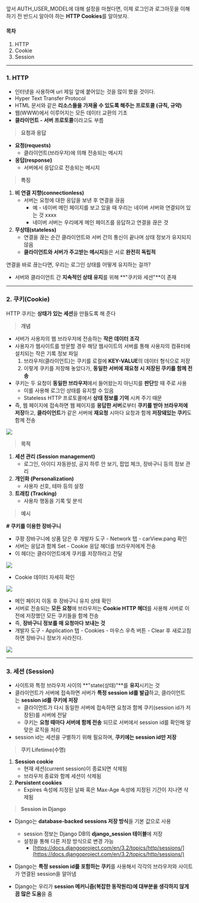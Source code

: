 앞서 AUTH_USER_MODEL에 대해 설정을 마쳤다면, 이제 로그인과 로그아웃을 이해하기 전 반드시 알아야 하는 **HTTP Cookies**를 알아보자.

#### **목차**

1.  HTTP
2.  Cookie
3.  Session

---

### **1. HTTP**

-   인터넷을 사용하며 url 제일 앞에 붙어있는 것을 많이 봤을 것이다.
-   Hyper Text Transfer Protocol
-   HTML 문서와 같은 **리소스들을 가져올 수 있도록 해주는 프로토콜 (규칙, 규약)**
-   웹(WWW)에서 이루어지는 모든 데이터 교환의 기초
-   **클라이언트 - 서버 프로토콜**이라고도 부름

> **요청과 응답**

-   **요청(requests)**  
    -   클라이언트(브라우저)에 의해 전송되는 메시지
-   **응답(response)**  
    -   서버에서 응답으로 전송되는 메시지

> **특징**

1.  **비 연결 지향(connectionless)**  
    -   서버는 요청에 대한 응답을 보낸 후 연결을 끊음
        -   예 - 네이버 메인 페이지를 보고 있을 때 우리는 네이버 서버와 연결되어 있는 것 xxxx
        -   네이버 서버는 우리에게 메인 페이즈를 응답하고 연결을 끊은 것
2.  **무상태(stateless)**
    -   연결을 끊는 순간 클라이언트와 서버 간의 통신이 끝나며 상태 정보가 유지되지 않음
    -   **클라이언트와 서버가 주고받는 메시지**들은 서로 **완전히 독립적**

연결을 바로 끊는다면, 우리는 로그인 상태를 어떻게 유지하는 걸까?

-   서버와 클라이언트 간 **지속적인 상태 유지**를 위해 **"쿠키와 세션"**이 존재

---

### **2. 쿠키(Cookie)**

HTTP 쿠키는 **상태가 있는 세션**을 만들도록 해 준다

> **개념**

-   서버가 사용자의 웹 브라우저에 전송하는 **작은 데이터 조각**
-   사용자가 웹사이트를 방문할 경우 해당 웹사이트의 서버를 통해 사용자의 컴퓨터에 설치되는 작은 기록 정보 파일
    1.  브라우저(클라이언트)는 쿠키를 로컬에 **KEY-VALUE**의 데이터 형식으로 저장
    2.  이렇게 쿠키를 저장해 놓았다가, **동일한 서버에 재요청 시 저장된 쿠키를 함께 전송**
-   쿠키는 두 요청이 **동일한 브라우저**에서 들어왔는지 아닌지를 **판단**할 때 주로 사용
    -   이를 사용해 로그인 상태를 유지할 수 있음
    -   Stateless HTTP 프로토콜에서 **상태 정보를 기억** 시켜 주기 때문
-   즉, 웹 페이지에 접속하면 웹 페이지를 **응답한 서버**로부터 **쿠키를 받아 브라우저에 저장**하고, **클라이언트**가 같은 서버에 **재요청** 시마다 요청과 함께 **저장돼있는 쿠키**도 함께 전송

![](https://blog.kakaocdn.net/dn/cfz7YU/btrMqt2go3q/jZ7LNFMntsfc8kd6yDb9qK/img.png)

> **목적**

1.  **세션 관리 (Session management)**  
    -   로그인, 아이디 자동완성, 공지 하루 안 보기, 팝업 체크, 장바구니 등의 정보 관리
2.  **개인화 (Personalization)**
    -   사용자 선호, 테마 등의 설정
3.  **트래킹 (Tracking)**
    -   사용자 행동을 기록 및 분석

> **예시**

**# 쿠키를 이용한 장바구니**

-   쿠팡 장바구니에 상품 담은 후 개발자 도구 - Network 탭 - carView.pang 확인
-   서버는 응답과 함께 Set - Cookie 응답 헤더를 브라우저에게 전송
-   이 헤더는 클라이언트에게 쿠키를 저장하라고 전달

![](https://blog.kakaocdn.net/dn/dBjXeP/btrMkfSbLIa/jeUqMnwumhn71l12jJLsD0/img.png)

-   Cookie 데이터 자세히 확인

![](https://blog.kakaocdn.net/dn/bWwk0s/btrMnmig2zk/7Z3sAWkbJhAuTeeLICjKM1/img.png)

-   메인 페이지 이동 후 장바구니 유지 상태 확인
-   서버로 전송되는 **모든 요청**에 브라우저는 **Cookie HTTP 헤더**를 사용해 서버로 이전에 저장했던 모든 쿠키들을 함께 전송
-   즉, **장바구니 정보를 매 요청마다 보내는 것**
-   개발자 도구 - Application 탭 - Cookies - 마우스 우측 버튼 - Clear 후 새로고침 하면 장바구니 정보가 사라진다.

![](https://blog.kakaocdn.net/dn/dKhEaQ/btrMkgQ62Os/jDQoLRUCwLWa3D4bvQLa71/img.png)

---

### **3. 세션 (Session)**

-   사이트와 특정 브라우저 사이의 **"state(상태)"**를 **유지**시키는 것
-   클라이언트가 서버에 접속하면 서버가 **특정 session id를 발급**하고, 클라이언트는 **session id를 쿠키에 저장**
    -   클라이언트가 다시 동일한 서버에 접속하면 요청과 함께 쿠키(session id가 저장된)를 서버에 전달
    -   쿠키는 **요청 때마다 서버에 함께 전송** 되므로 서버에서 session id를 확인해 알맞은 로직을 처리
-   session id는 세션을 구별하기 위해 필요하며, **쿠키에는 session id만 저장**

> **쿠키 Lifetime(수명)**

1.  **Session cookie**
    -   현재 세션(current session)이 종료되면 삭제됨
    -   브라우저 종료와 함께 세션이 삭제됨
2.  **Persistent cookies**
    -   Expires 속성에 지정된 날짜 혹은 Max-Age 속성에 지정된 기간이 지나면 삭제됨

> **Session in Django**

-   Django는 **database-backed sessions 저장 방식**을 기본 값으로 사용
    -   session 정보는 Django DB의 **django_session 테이블**에 저장
    -   설정을 통해 다른 저장 방식으로 변경 가능
        -   [https://docs.djangoproject.com/en/3.2/topics/http/sessions/](https://docs.djangoproject.com/en/3.2/topics/http/sessions/)



-   Django는 **특정 session id를 포함하는 쿠키**를 사용해서 각각의 브라우저와 사이트가 연결된 session을 알아냄
-   Django는 우리가 **session 메커니즘(복잡한 동작원리)에 대부분을 생각하지 않게끔 많은 도움**을 줌
